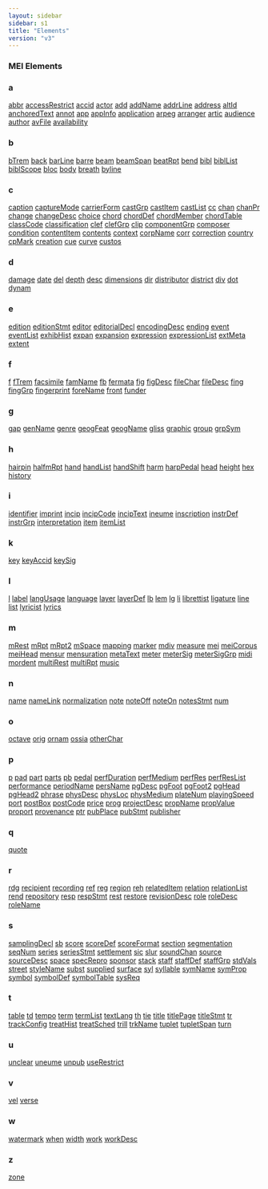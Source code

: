 ```yaml
---
layout: sidebar
sidebar: s1
title: "Elements"
version: "v3"
---
```

<div>
   <h3 class="widget-title">MEI Elements</h3>
   <div class="textwidget">
      <div class="sortedInitials well a">
         <h3>a</h3>
         <a class="link_odd_elementSpec chip a" href="/{{ site.baseurl }}/{{ page.version }}/elements/abbr.html">abbr</a>
         <a class="link_odd_elementSpec chip a" href="/{{ site.baseurl }}/{{ page.version }}/elements/accessRestrict.html">accessRestrict</a>
         <a class="link_odd_elementSpec chip a" href="/{{ site.baseurl }}/{{ page.version }}/elements/accid.html">accid</a>
         <a class="link_odd_elementSpec chip a" href="/{{ site.baseurl }}/{{ page.version }}/elements/actor.html">actor</a>
         <a class="link_odd_elementSpec chip a" href="/{{ site.baseurl }}/{{ page.version }}/elements/add.html">add</a>
         <a class="link_odd_elementSpec chip a" href="/{{ site.baseurl }}/{{ page.version }}/elements/addName.html">addName</a>
         <a class="link_odd_elementSpec chip a" href="/{{ site.baseurl }}/{{ page.version }}/elements/addrLine.html">addrLine</a>
         <a class="link_odd_elementSpec chip a" href="/{{ site.baseurl }}/{{ page.version }}/elements/address.html">address</a>
         <a class="link_odd_elementSpec chip a" href="/{{ site.baseurl }}/{{ page.version }}/elements/altId.html">altId</a>
         <a class="link_odd_elementSpec chip a" href="/{{ site.baseurl }}/{{ page.version }}/elements/anchoredText.html">anchoredText</a>
         <a class="link_odd_elementSpec chip a" href="/{{ site.baseurl }}/{{ page.version }}/elements/annot.html">annot</a>
         <a class="link_odd_elementSpec chip a" href="/{{ site.baseurl }}/{{ page.version }}/elements/app.html">app</a>
         <a class="link_odd_elementSpec chip a" href="/{{ site.baseurl }}/{{ page.version }}/elements/appInfo.html">appInfo</a>
         <a class="link_odd_elementSpec chip a" href="/{{ site.baseurl }}/{{ page.version }}/elements/application.html">application</a>
         <a class="link_odd_elementSpec chip a" href="/{{ site.baseurl }}/{{ page.version }}/elements/arpeg.html">arpeg</a>
         <a class="link_odd_elementSpec chip a" href="/{{ site.baseurl }}/{{ page.version }}/elements/arranger.html">arranger</a>
         <a class="link_odd_elementSpec chip a" href="/{{ site.baseurl }}/{{ page.version }}/elements/artic.html">artic</a>
         <a class="link_odd_elementSpec chip a" href="/{{ site.baseurl }}/{{ page.version }}/elements/audience.html">audience</a>
         <a class="link_odd_elementSpec chip a" href="/{{ site.baseurl }}/{{ page.version }}/elements/author.html">author</a>
         <a class="link_odd_elementSpec chip a" href="/{{ site.baseurl }}/{{ page.version }}/elements/avFile.html">avFile</a>
         <a class="link_odd_elementSpec chip a" href="/{{ site.baseurl }}/{{ page.version }}/elements/availability.html">availability</a>
      </div>
      <div class="sortedInitials well b">
         <h3>b</h3>
         <a class="link_odd_elementSpec chip b" href="/{{ site.baseurl }}/{{ page.version }}/elements/bTrem.html">bTrem</a>
         <a class="link_odd_elementSpec chip b" href="/{{ site.baseurl }}/{{ page.version }}/elements/back.html">back</a>
         <a class="link_odd_elementSpec chip b" href="/{{ site.baseurl }}/{{ page.version }}/elements/barLine.html">barLine</a>
         <a class="link_odd_elementSpec chip b" href="/{{ site.baseurl }}/{{ page.version }}/elements/barre.html">barre</a>
         <a class="link_odd_elementSpec chip b" href="/{{ site.baseurl }}/{{ page.version }}/elements/beam.html">beam</a>
         <a class="link_odd_elementSpec chip b" href="/{{ site.baseurl }}/{{ page.version }}/elements/beamSpan.html">beamSpan</a>
         <a class="link_odd_elementSpec chip b" href="/{{ site.baseurl }}/{{ page.version }}/elements/beatRpt.html">beatRpt</a>
         <a class="link_odd_elementSpec chip b" href="/{{ site.baseurl }}/{{ page.version }}/elements/bend.html">bend</a>
         <a class="link_odd_elementSpec chip b" href="/{{ site.baseurl }}/{{ page.version }}/elements/bibl.html">bibl</a>
         <a class="link_odd_elementSpec chip b" href="/{{ site.baseurl }}/{{ page.version }}/elements/biblList.html">biblList</a>
         <a class="link_odd_elementSpec chip b" href="/{{ site.baseurl }}/{{ page.version }}/elements/biblScope.html">biblScope</a>
         <a class="link_odd_elementSpec chip b" href="/{{ site.baseurl }}/{{ page.version }}/elements/bloc.html">bloc</a>
         <a class="link_odd_elementSpec chip b" href="/{{ site.baseurl }}/{{ page.version }}/elements/body.html">body</a>
         <a class="link_odd_elementSpec chip b" href="/{{ site.baseurl }}/{{ page.version }}/elements/breath.html">breath</a>
         <a class="link_odd_elementSpec chip b" href="/{{ site.baseurl }}/{{ page.version }}/elements/byline.html">byline</a>
      </div>
      <div class="sortedInitials well c">
         <h3>c</h3>
         <a class="link_odd_elementSpec chip c" href="/{{ site.baseurl }}/{{ page.version }}/elements/caption.html">caption</a>
         <a class="link_odd_elementSpec chip c" href="/{{ site.baseurl }}/{{ page.version }}/elements/captureMode.html">captureMode</a>
         <a class="link_odd_elementSpec chip c" href="/{{ site.baseurl }}/{{ page.version }}/elements/carrierForm.html">carrierForm</a>
         <a class="link_odd_elementSpec chip c" href="/{{ site.baseurl }}/{{ page.version }}/elements/castGrp.html">castGrp</a>
         <a class="link_odd_elementSpec chip c" href="/{{ site.baseurl }}/{{ page.version }}/elements/castItem.html">castItem</a>
         <a class="link_odd_elementSpec chip c" href="/{{ site.baseurl }}/{{ page.version }}/elements/castList.html">castList</a>
         <a class="link_odd_elementSpec chip c" href="/{{ site.baseurl }}/{{ page.version }}/elements/cc.html">cc</a>
         <a class="link_odd_elementSpec chip c" href="/{{ site.baseurl }}/{{ page.version }}/elements/chan.html">chan</a>
         <a class="link_odd_elementSpec chip c" href="/{{ site.baseurl }}/{{ page.version }}/elements/chanPr.html">chanPr</a>
         <a class="link_odd_elementSpec chip c" href="/{{ site.baseurl }}/{{ page.version }}/elements/change.html">change</a>
         <a class="link_odd_elementSpec chip c" href="/{{ site.baseurl }}/{{ page.version }}/elements/changeDesc.html">changeDesc</a>
         <a class="link_odd_elementSpec chip c" href="/{{ site.baseurl }}/{{ page.version }}/elements/choice.html">choice</a>
         <a class="link_odd_elementSpec chip c" href="/{{ site.baseurl }}/{{ page.version }}/elements/chord.html">chord</a>
         <a class="link_odd_elementSpec chip c" href="/{{ site.baseurl }}/{{ page.version }}/elements/chordDef.html">chordDef</a>
         <a class="link_odd_elementSpec chip c" href="/{{ site.baseurl }}/{{ page.version }}/elements/chordMember.html">chordMember</a>
         <a class="link_odd_elementSpec chip c" href="/{{ site.baseurl }}/{{ page.version }}/elements/chordTable.html">chordTable</a>
         <a class="link_odd_elementSpec chip c" href="/{{ site.baseurl }}/{{ page.version }}/elements/classCode.html">classCode</a>
         <a class="link_odd_elementSpec chip c" href="/{{ site.baseurl }}/{{ page.version }}/elements/classification.html">classification</a>
         <a class="link_odd_elementSpec chip c" href="/{{ site.baseurl }}/{{ page.version }}/elements/clef.html">clef</a>
         <a class="link_odd_elementSpec chip c" href="/{{ site.baseurl }}/{{ page.version }}/elements/clefGrp.html">clefGrp</a>
         <a class="link_odd_elementSpec chip c" href="/{{ site.baseurl }}/{{ page.version }}/elements/clip.html">clip</a>
         <a class="link_odd_elementSpec chip c" href="/{{ site.baseurl }}/{{ page.version }}/elements/componentGrp.html">componentGrp</a>
         <a class="link_odd_elementSpec chip c" href="/{{ site.baseurl }}/{{ page.version }}/elements/composer.html">composer</a>
         <a class="link_odd_elementSpec chip c" href="/{{ site.baseurl }}/{{ page.version }}/elements/condition.html">condition</a>
         <a class="link_odd_elementSpec chip c" href="/{{ site.baseurl }}/{{ page.version }}/elements/contentItem.html">contentItem</a>
         <a class="link_odd_elementSpec chip c" href="/{{ site.baseurl }}/{{ page.version }}/elements/contents.html">contents</a>
         <a class="link_odd_elementSpec chip c" href="/{{ site.baseurl }}/{{ page.version }}/elements/context.html">context</a>
         <a class="link_odd_elementSpec chip c" href="/{{ site.baseurl }}/{{ page.version }}/elements/corpName.html">corpName</a>
         <a class="link_odd_elementSpec chip c" href="/{{ site.baseurl }}/{{ page.version }}/elements/corr.html">corr</a>
         <a class="link_odd_elementSpec chip c" href="/{{ site.baseurl }}/{{ page.version }}/elements/correction.html">correction</a>
         <a class="link_odd_elementSpec chip c" href="/{{ site.baseurl }}/{{ page.version }}/elements/country.html">country</a>
         <a class="link_odd_elementSpec chip c" href="/{{ site.baseurl }}/{{ page.version }}/elements/cpMark.html">cpMark</a>
         <a class="link_odd_elementSpec chip c" href="/{{ site.baseurl }}/{{ page.version }}/elements/creation.html">creation</a>
         <a class="link_odd_elementSpec chip c" href="/{{ site.baseurl }}/{{ page.version }}/elements/cue.html">cue</a>
         <a class="link_odd_elementSpec chip c" href="/{{ site.baseurl }}/{{ page.version }}/elements/curve.html">curve</a>
         <a class="link_odd_elementSpec chip c" href="/{{ site.baseurl }}/{{ page.version }}/elements/custos.html">custos</a>
      </div>
      <div class="sortedInitials well d">
         <h3>d</h3>
         <a class="link_odd_elementSpec chip d" href="/{{ site.baseurl }}/{{ page.version }}/elements/damage.html">damage</a>
         <a class="link_odd_elementSpec chip d" href="/{{ site.baseurl }}/{{ page.version }}/elements/date.html">date</a>
         <a class="link_odd_elementSpec chip d" href="/{{ site.baseurl }}/{{ page.version }}/elements/del.html">del</a>
         <a class="link_odd_elementSpec chip d" href="/{{ site.baseurl }}/{{ page.version }}/elements/depth.html">depth</a>
         <a class="link_odd_elementSpec chip d" href="/{{ site.baseurl }}/{{ page.version }}/elements/desc.html">desc</a>
         <a class="link_odd_elementSpec chip d" href="/{{ site.baseurl }}/{{ page.version }}/elements/dimensions.html">dimensions</a>
         <a class="link_odd_elementSpec chip d" href="/{{ site.baseurl }}/{{ page.version }}/elements/dir.html">dir</a>
         <a class="link_odd_elementSpec chip d" href="/{{ site.baseurl }}/{{ page.version }}/elements/distributor.html">distributor</a>
         <a class="link_odd_elementSpec chip d" href="/{{ site.baseurl }}/{{ page.version }}/elements/district.html">district</a>
         <a class="link_odd_elementSpec chip d" href="/{{ site.baseurl }}/{{ page.version }}/elements/div.html">div</a>
         <a class="link_odd_elementSpec chip d" href="/{{ site.baseurl }}/{{ page.version }}/elements/dot.html">dot</a>
         <a class="link_odd_elementSpec chip d" href="/{{ site.baseurl }}/{{ page.version }}/elements/dynam.html">dynam</a>
      </div>
      <div class="sortedInitials well e">
         <h3>e</h3>
         <a class="link_odd_elementSpec chip e" href="/{{ site.baseurl }}/{{ page.version }}/elements/edition.html">edition</a>
         <a class="link_odd_elementSpec chip e" href="/{{ site.baseurl }}/{{ page.version }}/elements/editionStmt.html">editionStmt</a>
         <a class="link_odd_elementSpec chip e" href="/{{ site.baseurl }}/{{ page.version }}/elements/editor.html">editor</a>
         <a class="link_odd_elementSpec chip e" href="/{{ site.baseurl }}/{{ page.version }}/elements/editorialDecl.html">editorialDecl</a>
         <a class="link_odd_elementSpec chip e" href="/{{ site.baseurl }}/{{ page.version }}/elements/encodingDesc.html">encodingDesc</a>
         <a class="link_odd_elementSpec chip e" href="/{{ site.baseurl }}/{{ page.version }}/elements/ending.html">ending</a>
         <a class="link_odd_elementSpec chip e" href="/{{ site.baseurl }}/{{ page.version }}/elements/event.html">event</a>
         <a class="link_odd_elementSpec chip e" href="/{{ site.baseurl }}/{{ page.version }}/elements/eventList.html">eventList</a>
         <a class="link_odd_elementSpec chip e" href="/{{ site.baseurl }}/{{ page.version }}/elements/exhibHist.html">exhibHist</a>
         <a class="link_odd_elementSpec chip e" href="/{{ site.baseurl }}/{{ page.version }}/elements/expan.html">expan</a>
         <a class="link_odd_elementSpec chip e" href="/{{ site.baseurl }}/{{ page.version }}/elements/expansion.html">expansion</a>
         <a class="link_odd_elementSpec chip e" href="/{{ site.baseurl }}/{{ page.version }}/elements/expression.html">expression</a>
         <a class="link_odd_elementSpec chip e" href="/{{ site.baseurl }}/{{ page.version }}/elements/expressionList.html">expressionList</a>
         <a class="link_odd_elementSpec chip e" href="/{{ site.baseurl }}/{{ page.version }}/elements/extMeta.html">extMeta</a>
         <a class="link_odd_elementSpec chip e" href="/{{ site.baseurl }}/{{ page.version }}/elements/extent.html">extent</a>
      </div>
      <div class="sortedInitials well f">
         <h3>f</h3>
         <a class="link_odd_elementSpec chip f" href="/{{ site.baseurl }}/{{ page.version }}/elements/f.html">f</a>
         <a class="link_odd_elementSpec chip f" href="/{{ site.baseurl }}/{{ page.version }}/elements/fTrem.html">fTrem</a>
         <a class="link_odd_elementSpec chip f" href="/{{ site.baseurl }}/{{ page.version }}/elements/facsimile.html">facsimile</a>
         <a class="link_odd_elementSpec chip f" href="/{{ site.baseurl }}/{{ page.version }}/elements/famName.html">famName</a>
         <a class="link_odd_elementSpec chip f" href="/{{ site.baseurl }}/{{ page.version }}/elements/fb.html">fb</a>
         <a class="link_odd_elementSpec chip f" href="/{{ site.baseurl }}/{{ page.version }}/elements/fermata.html">fermata</a>
         <a class="link_odd_elementSpec chip f" href="/{{ site.baseurl }}/{{ page.version }}/elements/fig.html">fig</a>
         <a class="link_odd_elementSpec chip f" href="/{{ site.baseurl }}/{{ page.version }}/elements/figDesc.html">figDesc</a>
         <a class="link_odd_elementSpec chip f" href="/{{ site.baseurl }}/{{ page.version }}/elements/fileChar.html">fileChar</a>
         <a class="link_odd_elementSpec chip f" href="/{{ site.baseurl }}/{{ page.version }}/elements/fileDesc.html">fileDesc</a>
         <a class="link_odd_elementSpec chip f" href="/{{ site.baseurl }}/{{ page.version }}/elements/fing.html">fing</a>
         <a class="link_odd_elementSpec chip f" href="/{{ site.baseurl }}/{{ page.version }}/elements/fingGrp.html">fingGrp</a>
         <a class="link_odd_elementSpec chip f" href="/{{ site.baseurl }}/{{ page.version }}/elements/fingerprint.html">fingerprint</a>
         <a class="link_odd_elementSpec chip f" href="/{{ site.baseurl }}/{{ page.version }}/elements/foreName.html">foreName</a>
         <a class="link_odd_elementSpec chip f" href="/{{ site.baseurl }}/{{ page.version }}/elements/front.html">front</a>
         <a class="link_odd_elementSpec chip f" href="/{{ site.baseurl }}/{{ page.version }}/elements/funder.html">funder</a>
      </div>
      <div class="sortedInitials well g">
         <h3>g</h3>
         <a class="link_odd_elementSpec chip g" href="/{{ site.baseurl }}/{{ page.version }}/elements/gap.html">gap</a>
         <a class="link_odd_elementSpec chip g" href="/{{ site.baseurl }}/{{ page.version }}/elements/genName.html">genName</a>
         <a class="link_odd_elementSpec chip g" href="/{{ site.baseurl }}/{{ page.version }}/elements/genre.html">genre</a>
         <a class="link_odd_elementSpec chip g" href="/{{ site.baseurl }}/{{ page.version }}/elements/geogFeat.html">geogFeat</a>
         <a class="link_odd_elementSpec chip g" href="/{{ site.baseurl }}/{{ page.version }}/elements/geogName.html">geogName</a>
         <a class="link_odd_elementSpec chip g" href="/{{ site.baseurl }}/{{ page.version }}/elements/gliss.html">gliss</a>
         <a class="link_odd_elementSpec chip g" href="/{{ site.baseurl }}/{{ page.version }}/elements/graphic.html">graphic</a>
         <a class="link_odd_elementSpec chip g" href="/{{ site.baseurl }}/{{ page.version }}/elements/group.html">group</a>
         <a class="link_odd_elementSpec chip g" href="/{{ site.baseurl }}/{{ page.version }}/elements/grpSym.html">grpSym</a>
      </div>
      <div class="sortedInitials well h">
         <h3>h</h3>
         <a class="link_odd_elementSpec chip h" href="/{{ site.baseurl }}/{{ page.version }}/elements/hairpin.html">hairpin</a>
         <a class="link_odd_elementSpec chip h" href="/{{ site.baseurl }}/{{ page.version }}/elements/halfmRpt.html">halfmRpt</a>
         <a class="link_odd_elementSpec chip h" href="/{{ site.baseurl }}/{{ page.version }}/elements/hand.html">hand</a>
         <a class="link_odd_elementSpec chip h" href="/{{ site.baseurl }}/{{ page.version }}/elements/handList.html">handList</a>
         <a class="link_odd_elementSpec chip h" href="/{{ site.baseurl }}/{{ page.version }}/elements/handShift.html">handShift</a>
         <a class="link_odd_elementSpec chip h" href="/{{ site.baseurl }}/{{ page.version }}/elements/harm.html">harm</a>
         <a class="link_odd_elementSpec chip h" href="/{{ site.baseurl }}/{{ page.version }}/elements/harpPedal.html">harpPedal</a>
         <a class="link_odd_elementSpec chip h" href="/{{ site.baseurl }}/{{ page.version }}/elements/head.html">head</a>
         <a class="link_odd_elementSpec chip h" href="/{{ site.baseurl }}/{{ page.version }}/elements/height.html">height</a>
         <a class="link_odd_elementSpec chip h" href="/{{ site.baseurl }}/{{ page.version }}/elements/hex.html">hex</a>
         <a class="link_odd_elementSpec chip h" href="/{{ site.baseurl }}/{{ page.version }}/elements/history.html">history</a>
      </div>
      <div class="sortedInitials well i">
         <h3>i</h3>
         <a class="link_odd_elementSpec chip i" href="/{{ site.baseurl }}/{{ page.version }}/elements/identifier.html">identifier</a>
         <a class="link_odd_elementSpec chip i" href="/{{ site.baseurl }}/{{ page.version }}/elements/imprint.html">imprint</a>
         <a class="link_odd_elementSpec chip i" href="/{{ site.baseurl }}/{{ page.version }}/elements/incip.html">incip</a>
         <a class="link_odd_elementSpec chip i" href="/{{ site.baseurl }}/{{ page.version }}/elements/incipCode.html">incipCode</a>
         <a class="link_odd_elementSpec chip i" href="/{{ site.baseurl }}/{{ page.version }}/elements/incipText.html">incipText</a>
         <a class="link_odd_elementSpec chip i" href="/{{ site.baseurl }}/{{ page.version }}/elements/ineume.html">ineume</a>
         <a class="link_odd_elementSpec chip i" href="/{{ site.baseurl }}/{{ page.version }}/elements/inscription.html">inscription</a>
         <a class="link_odd_elementSpec chip i" href="/{{ site.baseurl }}/{{ page.version }}/elements/instrDef.html">instrDef</a>
         <a class="link_odd_elementSpec chip i" href="/{{ site.baseurl }}/{{ page.version }}/elements/instrGrp.html">instrGrp</a>
         <a class="link_odd_elementSpec chip i" href="/{{ site.baseurl }}/{{ page.version }}/elements/interpretation.html">interpretation</a>
         <a class="link_odd_elementSpec chip i" href="/{{ site.baseurl }}/{{ page.version }}/elements/item.html">item</a>
         <a class="link_odd_elementSpec chip i" href="/{{ site.baseurl }}/{{ page.version }}/elements/itemList.html">itemList</a>
      </div>
      <div class="sortedInitials well k">
         <h3>k</h3>
         <a class="link_odd_elementSpec chip k" href="/{{ site.baseurl }}/{{ page.version }}/elements/key.html">key</a>
         <a class="link_odd_elementSpec chip k" href="/{{ site.baseurl }}/{{ page.version }}/elements/keyAccid.html">keyAccid</a>
         <a class="link_odd_elementSpec chip k" href="/{{ site.baseurl }}/{{ page.version }}/elements/keySig.html">keySig</a>
      </div>
      <div class="sortedInitials well l">
         <h3>l</h3>
         <a class="link_odd_elementSpec chip l" href="/{{ site.baseurl }}/{{ page.version }}/elements/l.html">l</a>
         <a class="link_odd_elementSpec chip l" href="/{{ site.baseurl }}/{{ page.version }}/elements/label.html">label</a>
         <a class="link_odd_elementSpec chip l" href="/{{ site.baseurl }}/{{ page.version }}/elements/langUsage.html">langUsage</a>
         <a class="link_odd_elementSpec chip l" href="/{{ site.baseurl }}/{{ page.version }}/elements/language.html">language</a>
         <a class="link_odd_elementSpec chip l" href="/{{ site.baseurl }}/{{ page.version }}/elements/layer.html">layer</a>
         <a class="link_odd_elementSpec chip l" href="/{{ site.baseurl }}/{{ page.version }}/elements/layerDef.html">layerDef</a>
         <a class="link_odd_elementSpec chip l" href="/{{ site.baseurl }}/{{ page.version }}/elements/lb.html">lb</a>
         <a class="link_odd_elementSpec chip l" href="/{{ site.baseurl }}/{{ page.version }}/elements/lem.html">lem</a>
         <a class="link_odd_elementSpec chip l" href="/{{ site.baseurl }}/{{ page.version }}/elements/lg.html">lg</a>
         <a class="link_odd_elementSpec chip l" href="/{{ site.baseurl }}/{{ page.version }}/elements/li.html">li</a>
         <a class="link_odd_elementSpec chip l" href="/{{ site.baseurl }}/{{ page.version }}/elements/librettist.html">librettist</a>
         <a class="link_odd_elementSpec chip l" href="/{{ site.baseurl }}/{{ page.version }}/elements/ligature.html">ligature</a>
         <a class="link_odd_elementSpec chip l" href="/{{ site.baseurl }}/{{ page.version }}/elements/line.html">line</a>
         <a class="link_odd_elementSpec chip l" href="/{{ site.baseurl }}/{{ page.version }}/elements/list.html">list</a>
         <a class="link_odd_elementSpec chip l" href="/{{ site.baseurl }}/{{ page.version }}/elements/lyricist.html">lyricist</a>
         <a class="link_odd_elementSpec chip l" href="/{{ site.baseurl }}/{{ page.version }}/elements/lyrics.html">lyrics</a>
      </div>
      <div class="sortedInitials well m">
         <h3>m</h3>
         <a class="link_odd_elementSpec chip m" href="/{{ site.baseurl }}/{{ page.version }}/elements/mRest.html">mRest</a>
         <a class="link_odd_elementSpec chip m" href="/{{ site.baseurl }}/{{ page.version }}/elements/mRpt.html">mRpt</a>
         <a class="link_odd_elementSpec chip m" href="/{{ site.baseurl }}/{{ page.version }}/elements/mRpt2.html">mRpt2</a>
         <a class="link_odd_elementSpec chip m" href="/{{ site.baseurl }}/{{ page.version }}/elements/mSpace.html">mSpace</a>
         <a class="link_odd_elementSpec chip m" href="/{{ site.baseurl }}/{{ page.version }}/elements/mapping.html">mapping</a>
         <a class="link_odd_elementSpec chip m" href="/{{ site.baseurl }}/{{ page.version }}/elements/marker.html">marker</a>
         <a class="link_odd_elementSpec chip m" href="/{{ site.baseurl }}/{{ page.version }}/elements/mdiv.html">mdiv</a>
         <a class="link_odd_elementSpec chip m" href="/{{ site.baseurl }}/{{ page.version }}/elements/measure.html">measure</a>
         <a class="link_odd_elementSpec chip m" href="/{{ site.baseurl }}/{{ page.version }}/elements/mei.html">mei</a>
         <a class="link_odd_elementSpec chip m" href="/{{ site.baseurl }}/{{ page.version }}/elements/meiCorpus.html">meiCorpus</a>
         <a class="link_odd_elementSpec chip m" href="/{{ site.baseurl }}/{{ page.version }}/elements/meiHead.html">meiHead</a>
         <a class="link_odd_elementSpec chip m" href="/{{ site.baseurl }}/{{ page.version }}/elements/mensur.html">mensur</a>
         <a class="link_odd_elementSpec chip m" href="/{{ site.baseurl }}/{{ page.version }}/elements/mensuration.html">mensuration</a>
         <a class="link_odd_elementSpec chip m" href="/{{ site.baseurl }}/{{ page.version }}/elements/metaText.html">metaText</a>
         <a class="link_odd_elementSpec chip m" href="/{{ site.baseurl }}/{{ page.version }}/elements/meter.html">meter</a>
         <a class="link_odd_elementSpec chip m" href="/{{ site.baseurl }}/{{ page.version }}/elements/meterSig.html">meterSig</a>
         <a class="link_odd_elementSpec chip m" href="/{{ site.baseurl }}/{{ page.version }}/elements/meterSigGrp.html">meterSigGrp</a>
         <a class="link_odd_elementSpec chip m" href="/{{ site.baseurl }}/{{ page.version }}/elements/midi.html">midi</a>
         <a class="link_odd_elementSpec chip m" href="/{{ site.baseurl }}/{{ page.version }}/elements/mordent.html">mordent</a>
         <a class="link_odd_elementSpec chip m" href="/{{ site.baseurl }}/{{ page.version }}/elements/multiRest.html">multiRest</a>
         <a class="link_odd_elementSpec chip m" href="/{{ site.baseurl }}/{{ page.version }}/elements/multiRpt.html">multiRpt</a>
         <a class="link_odd_elementSpec chip m" href="/{{ site.baseurl }}/{{ page.version }}/elements/music.html">music</a>
      </div>
      <div class="sortedInitials well n">
         <h3>n</h3>
         <a class="link_odd_elementSpec chip n" href="/{{ site.baseurl }}/{{ page.version }}/elements/name.html">name</a>
         <a class="link_odd_elementSpec chip n" href="/{{ site.baseurl }}/{{ page.version }}/elements/nameLink.html">nameLink</a>
         <a class="link_odd_elementSpec chip n" href="/{{ site.baseurl }}/{{ page.version }}/elements/normalization.html">normalization</a>
         <a class="link_odd_elementSpec chip n" href="/{{ site.baseurl }}/{{ page.version }}/elements/note.html">note</a>
         <a class="link_odd_elementSpec chip n" href="/{{ site.baseurl }}/{{ page.version }}/elements/noteOff.html">noteOff</a>
         <a class="link_odd_elementSpec chip n" href="/{{ site.baseurl }}/{{ page.version }}/elements/noteOn.html">noteOn</a>
         <a class="link_odd_elementSpec chip n" href="/{{ site.baseurl }}/{{ page.version }}/elements/notesStmt.html">notesStmt</a>
         <a class="link_odd_elementSpec chip n" href="/{{ site.baseurl }}/{{ page.version }}/elements/num.html">num</a>
      </div>
      <div class="sortedInitials well o">
         <h3>o</h3>
         <a class="link_odd_elementSpec chip o" href="/{{ site.baseurl }}/{{ page.version }}/elements/octave.html">octave</a>
         <a class="link_odd_elementSpec chip o" href="/{{ site.baseurl }}/{{ page.version }}/elements/orig.html">orig</a>
         <a class="link_odd_elementSpec chip o" href="/{{ site.baseurl }}/{{ page.version }}/elements/ornam.html">ornam</a>
         <a class="link_odd_elementSpec chip o" href="/{{ site.baseurl }}/{{ page.version }}/elements/ossia.html">ossia</a>
         <a class="link_odd_elementSpec chip o" href="/{{ site.baseurl }}/{{ page.version }}/elements/otherChar.html">otherChar</a>
      </div>
      <div class="sortedInitials well p">
         <h3>p</h3>
         <a class="link_odd_elementSpec chip p" href="/{{ site.baseurl }}/{{ page.version }}/elements/p.html">p</a>
         <a class="link_odd_elementSpec chip p" href="/{{ site.baseurl }}/{{ page.version }}/elements/pad.html">pad</a>
         <a class="link_odd_elementSpec chip p" href="/{{ site.baseurl }}/{{ page.version }}/elements/part.html">part</a>
         <a class="link_odd_elementSpec chip p" href="/{{ site.baseurl }}/{{ page.version }}/elements/parts.html">parts</a>
         <a class="link_odd_elementSpec chip p" href="/{{ site.baseurl }}/{{ page.version }}/elements/pb.html">pb</a>
         <a class="link_odd_elementSpec chip p" href="/{{ site.baseurl }}/{{ page.version }}/elements/pedal.html">pedal</a>
         <a class="link_odd_elementSpec chip p" href="/{{ site.baseurl }}/{{ page.version }}/elements/perfDuration.html">perfDuration</a>
         <a class="link_odd_elementSpec chip p" href="/{{ site.baseurl }}/{{ page.version }}/elements/perfMedium.html">perfMedium</a>
         <a class="link_odd_elementSpec chip p" href="/{{ site.baseurl }}/{{ page.version }}/elements/perfRes.html">perfRes</a>
         <a class="link_odd_elementSpec chip p" href="/{{ site.baseurl }}/{{ page.version }}/elements/perfResList.html">perfResList</a>
         <a class="link_odd_elementSpec chip p" href="/{{ site.baseurl }}/{{ page.version }}/elements/performance.html">performance</a>
         <a class="link_odd_elementSpec chip p" href="/{{ site.baseurl }}/{{ page.version }}/elements/periodName.html">periodName</a>
         <a class="link_odd_elementSpec chip p" href="/{{ site.baseurl }}/{{ page.version }}/elements/persName.html">persName</a>
         <a class="link_odd_elementSpec chip p" href="/{{ site.baseurl }}/{{ page.version }}/elements/pgDesc.html">pgDesc</a>
         <a class="link_odd_elementSpec chip p" href="/{{ site.baseurl }}/{{ page.version }}/elements/pgFoot.html">pgFoot</a>
         <a class="link_odd_elementSpec chip p" href="/{{ site.baseurl }}/{{ page.version }}/elements/pgFoot2.html">pgFoot2</a>
         <a class="link_odd_elementSpec chip p" href="/{{ site.baseurl }}/{{ page.version }}/elements/pgHead.html">pgHead</a>
         <a class="link_odd_elementSpec chip p" href="/{{ site.baseurl }}/{{ page.version }}/elements/pgHead2.html">pgHead2</a>
         <a class="link_odd_elementSpec chip p" href="/{{ site.baseurl }}/{{ page.version }}/elements/phrase.html">phrase</a>
         <a class="link_odd_elementSpec chip p" href="/{{ site.baseurl }}/{{ page.version }}/elements/physDesc.html">physDesc</a>
         <a class="link_odd_elementSpec chip p" href="/{{ site.baseurl }}/{{ page.version }}/elements/physLoc.html">physLoc</a>
         <a class="link_odd_elementSpec chip p" href="/{{ site.baseurl }}/{{ page.version }}/elements/physMedium.html">physMedium</a>
         <a class="link_odd_elementSpec chip p" href="/{{ site.baseurl }}/{{ page.version }}/elements/plateNum.html">plateNum</a>
         <a class="link_odd_elementSpec chip p" href="/{{ site.baseurl }}/{{ page.version }}/elements/playingSpeed.html">playingSpeed</a>
         <a class="link_odd_elementSpec chip p" href="/{{ site.baseurl }}/{{ page.version }}/elements/port.html">port</a>
         <a class="link_odd_elementSpec chip p" href="/{{ site.baseurl }}/{{ page.version }}/elements/postBox.html">postBox</a>
         <a class="link_odd_elementSpec chip p" href="/{{ site.baseurl }}/{{ page.version }}/elements/postCode.html">postCode</a>
         <a class="link_odd_elementSpec chip p" href="/{{ site.baseurl }}/{{ page.version }}/elements/price.html">price</a>
         <a class="link_odd_elementSpec chip p" href="/{{ site.baseurl }}/{{ page.version }}/elements/prog.html">prog</a>
         <a class="link_odd_elementSpec chip p" href="/{{ site.baseurl }}/{{ page.version }}/elements/projectDesc.html">projectDesc</a>
         <a class="link_odd_elementSpec chip p" href="/{{ site.baseurl }}/{{ page.version }}/elements/propName.html">propName</a>
         <a class="link_odd_elementSpec chip p" href="/{{ site.baseurl }}/{{ page.version }}/elements/propValue.html">propValue</a>
         <a class="link_odd_elementSpec chip p" href="/{{ site.baseurl }}/{{ page.version }}/elements/proport.html">proport</a>
         <a class="link_odd_elementSpec chip p" href="/{{ site.baseurl }}/{{ page.version }}/elements/provenance.html">provenance</a>
         <a class="link_odd_elementSpec chip p" href="/{{ site.baseurl }}/{{ page.version }}/elements/ptr.html">ptr</a>
         <a class="link_odd_elementSpec chip p" href="/{{ site.baseurl }}/{{ page.version }}/elements/pubPlace.html">pubPlace</a>
         <a class="link_odd_elementSpec chip p" href="/{{ site.baseurl }}/{{ page.version }}/elements/pubStmt.html">pubStmt</a>
         <a class="link_odd_elementSpec chip p" href="/{{ site.baseurl }}/{{ page.version }}/elements/publisher.html">publisher</a>
      </div>
      <div class="sortedInitials well q">
         <h3>q</h3>
         <a class="link_odd_elementSpec chip q" href="/{{ site.baseurl }}/{{ page.version }}/elements/quote.html">quote</a>
      </div>
      <div class="sortedInitials well r">
         <h3>r</h3>
         <a class="link_odd_elementSpec chip r" href="/{{ site.baseurl }}/{{ page.version }}/elements/rdg.html">rdg</a>
         <a class="link_odd_elementSpec chip r" href="/{{ site.baseurl }}/{{ page.version }}/elements/recipient.html">recipient</a>
         <a class="link_odd_elementSpec chip r" href="/{{ site.baseurl }}/{{ page.version }}/elements/recording.html">recording</a>
         <a class="link_odd_elementSpec chip r" href="/{{ site.baseurl }}/{{ page.version }}/elements/ref.html">ref</a>
         <a class="link_odd_elementSpec chip r" href="/{{ site.baseurl }}/{{ page.version }}/elements/reg.html">reg</a>
         <a class="link_odd_elementSpec chip r" href="/{{ site.baseurl }}/{{ page.version }}/elements/region.html">region</a>
         <a class="link_odd_elementSpec chip r" href="/{{ site.baseurl }}/{{ page.version }}/elements/reh.html">reh</a>
         <a class="link_odd_elementSpec chip r" href="/{{ site.baseurl }}/{{ page.version }}/elements/relatedItem.html">relatedItem</a>
         <a class="link_odd_elementSpec chip r" href="/{{ site.baseurl }}/{{ page.version }}/elements/relation.html">relation</a>
         <a class="link_odd_elementSpec chip r" href="/{{ site.baseurl }}/{{ page.version }}/elements/relationList.html">relationList</a>
         <a class="link_odd_elementSpec chip r" href="/{{ site.baseurl }}/{{ page.version }}/elements/rend.html">rend</a>
         <a class="link_odd_elementSpec chip r" href="/{{ site.baseurl }}/{{ page.version }}/elements/repository.html">repository</a>
         <a class="link_odd_elementSpec chip r" href="/{{ site.baseurl }}/{{ page.version }}/elements/resp.html">resp</a>
         <a class="link_odd_elementSpec chip r" href="/{{ site.baseurl }}/{{ page.version }}/elements/respStmt.html">respStmt</a>
         <a class="link_odd_elementSpec chip r" href="/{{ site.baseurl }}/{{ page.version }}/elements/rest.html">rest</a>
         <a class="link_odd_elementSpec chip r" href="/{{ site.baseurl }}/{{ page.version }}/elements/restore.html">restore</a>
         <a class="link_odd_elementSpec chip r" href="/{{ site.baseurl }}/{{ page.version }}/elements/revisionDesc.html">revisionDesc</a>
         <a class="link_odd_elementSpec chip r" href="/{{ site.baseurl }}/{{ page.version }}/elements/role.html">role</a>
         <a class="link_odd_elementSpec chip r" href="/{{ site.baseurl }}/{{ page.version }}/elements/roleDesc.html">roleDesc</a>
         <a class="link_odd_elementSpec chip r" href="/{{ site.baseurl }}/{{ page.version }}/elements/roleName.html">roleName</a>
      </div>
      <div class="sortedInitials well s">
         <h3>s</h3>
         <a class="link_odd_elementSpec chip s" href="/{{ site.baseurl }}/{{ page.version }}/elements/samplingDecl.html">samplingDecl</a>
         <a class="link_odd_elementSpec chip s" href="/{{ site.baseurl }}/{{ page.version }}/elements/sb.html">sb</a>
         <a class="link_odd_elementSpec chip s" href="/{{ site.baseurl }}/{{ page.version }}/elements/score.html">score</a>
         <a class="link_odd_elementSpec chip s" href="/{{ site.baseurl }}/{{ page.version }}/elements/scoreDef.html">scoreDef</a>
         <a class="link_odd_elementSpec chip s" href="/{{ site.baseurl }}/{{ page.version }}/elements/scoreFormat.html">scoreFormat</a>
         <a class="link_odd_elementSpec chip s" href="/{{ site.baseurl }}/{{ page.version }}/elements/section.html">section</a>
         <a class="link_odd_elementSpec chip s" href="/{{ site.baseurl }}/{{ page.version }}/elements/segmentation.html">segmentation</a>
         <a class="link_odd_elementSpec chip s" href="/{{ site.baseurl }}/{{ page.version }}/elements/seqNum.html">seqNum</a>
         <a class="link_odd_elementSpec chip s" href="/{{ site.baseurl }}/{{ page.version }}/elements/series.html">series</a>
         <a class="link_odd_elementSpec chip s" href="/{{ site.baseurl }}/{{ page.version }}/elements/seriesStmt.html">seriesStmt</a>
         <a class="link_odd_elementSpec chip s" href="/{{ site.baseurl }}/{{ page.version }}/elements/settlement.html">settlement</a>
         <a class="link_odd_elementSpec chip s" href="/{{ site.baseurl }}/{{ page.version }}/elements/sic.html">sic</a>
         <a class="link_odd_elementSpec chip s" href="/{{ site.baseurl }}/{{ page.version }}/elements/slur.html">slur</a>
         <a class="link_odd_elementSpec chip s" href="/{{ site.baseurl }}/{{ page.version }}/elements/soundChan.html">soundChan</a>
         <a class="link_odd_elementSpec chip s" href="/{{ site.baseurl }}/{{ page.version }}/elements/source.html">source</a>
         <a class="link_odd_elementSpec chip s" href="/{{ site.baseurl }}/{{ page.version }}/elements/sourceDesc.html">sourceDesc</a>
         <a class="link_odd_elementSpec chip s" href="/{{ site.baseurl }}/{{ page.version }}/elements/space.html">space</a>
         <a class="link_odd_elementSpec chip s" href="/{{ site.baseurl }}/{{ page.version }}/elements/specRepro.html">specRepro</a>
         <a class="link_odd_elementSpec chip s" href="/{{ site.baseurl }}/{{ page.version }}/elements/sponsor.html">sponsor</a>
         <a class="link_odd_elementSpec chip s" href="/{{ site.baseurl }}/{{ page.version }}/elements/stack.html">stack</a>
         <a class="link_odd_elementSpec chip s" href="/{{ site.baseurl }}/{{ page.version }}/elements/staff.html">staff</a>
         <a class="link_odd_elementSpec chip s" href="/{{ site.baseurl }}/{{ page.version }}/elements/staffDef.html">staffDef</a>
         <a class="link_odd_elementSpec chip s" href="/{{ site.baseurl }}/{{ page.version }}/elements/staffGrp.html">staffGrp</a>
         <a class="link_odd_elementSpec chip s" href="/{{ site.baseurl }}/{{ page.version }}/elements/stdVals.html">stdVals</a>
         <a class="link_odd_elementSpec chip s" href="/{{ site.baseurl }}/{{ page.version }}/elements/street.html">street</a>
         <a class="link_odd_elementSpec chip s" href="/{{ site.baseurl }}/{{ page.version }}/elements/styleName.html">styleName</a>
         <a class="link_odd_elementSpec chip s" href="/{{ site.baseurl }}/{{ page.version }}/elements/subst.html">subst</a>
         <a class="link_odd_elementSpec chip s" href="/{{ site.baseurl }}/{{ page.version }}/elements/supplied.html">supplied</a>
         <a class="link_odd_elementSpec chip s" href="/{{ site.baseurl }}/{{ page.version }}/elements/surface.html">surface</a>
         <a class="link_odd_elementSpec chip s" href="/{{ site.baseurl }}/{{ page.version }}/elements/syl.html">syl</a>
         <a class="link_odd_elementSpec chip s" href="/{{ site.baseurl }}/{{ page.version }}/elements/syllable.html">syllable</a>
         <a class="link_odd_elementSpec chip s" href="/{{ site.baseurl }}/{{ page.version }}/elements/symName.html">symName</a>
         <a class="link_odd_elementSpec chip s" href="/{{ site.baseurl }}/{{ page.version }}/elements/symProp.html">symProp</a>
         <a class="link_odd_elementSpec chip s" href="/{{ site.baseurl }}/{{ page.version }}/elements/symbol.html">symbol</a>
         <a class="link_odd_elementSpec chip s" href="/{{ site.baseurl }}/{{ page.version }}/elements/symbolDef.html">symbolDef</a>
         <a class="link_odd_elementSpec chip s" href="/{{ site.baseurl }}/{{ page.version }}/elements/symbolTable.html">symbolTable</a>
         <a class="link_odd_elementSpec chip s" href="/{{ site.baseurl }}/{{ page.version }}/elements/sysReq.html">sysReq</a>
      </div>
      <div class="sortedInitials well t">
         <h3>t</h3>
         <a class="link_odd_elementSpec chip t" href="/{{ site.baseurl }}/{{ page.version }}/elements/table.html">table</a>
         <a class="link_odd_elementSpec chip t" href="/{{ site.baseurl }}/{{ page.version }}/elements/td.html">td</a>
         <a class="link_odd_elementSpec chip t" href="/{{ site.baseurl }}/{{ page.version }}/elements/tempo.html">tempo</a>
         <a class="link_odd_elementSpec chip t" href="/{{ site.baseurl }}/{{ page.version }}/elements/term.html">term</a>
         <a class="link_odd_elementSpec chip t" href="/{{ site.baseurl }}/{{ page.version }}/elements/termList.html">termList</a>
         <a class="link_odd_elementSpec chip t" href="/{{ site.baseurl }}/{{ page.version }}/elements/textLang.html">textLang</a>
         <a class="link_odd_elementSpec chip t" href="/{{ site.baseurl }}/{{ page.version }}/elements/th.html">th</a>
         <a class="link_odd_elementSpec chip t" href="/{{ site.baseurl }}/{{ page.version }}/elements/tie.html">tie</a>
         <a class="link_odd_elementSpec chip t" href="/{{ site.baseurl }}/{{ page.version }}/elements/title.html">title</a>
         <a class="link_odd_elementSpec chip t" href="/{{ site.baseurl }}/{{ page.version }}/elements/titlePage.html">titlePage</a>
         <a class="link_odd_elementSpec chip t" href="/{{ site.baseurl }}/{{ page.version }}/elements/titleStmt.html">titleStmt</a>
         <a class="link_odd_elementSpec chip t" href="/{{ site.baseurl }}/{{ page.version }}/elements/tr.html">tr</a>
         <a class="link_odd_elementSpec chip t" href="/{{ site.baseurl }}/{{ page.version }}/elements/trackConfig.html">trackConfig</a>
         <a class="link_odd_elementSpec chip t" href="/{{ site.baseurl }}/{{ page.version }}/elements/treatHist.html">treatHist</a>
         <a class="link_odd_elementSpec chip t" href="/{{ site.baseurl }}/{{ page.version }}/elements/treatSched.html">treatSched</a>
         <a class="link_odd_elementSpec chip t" href="/{{ site.baseurl }}/{{ page.version }}/elements/trill.html">trill</a>
         <a class="link_odd_elementSpec chip t" href="/{{ site.baseurl }}/{{ page.version }}/elements/trkName.html">trkName</a>
         <a class="link_odd_elementSpec chip t" href="/{{ site.baseurl }}/{{ page.version }}/elements/tuplet.html">tuplet</a>
         <a class="link_odd_elementSpec chip t" href="/{{ site.baseurl }}/{{ page.version }}/elements/tupletSpan.html">tupletSpan</a>
         <a class="link_odd_elementSpec chip t" href="/{{ site.baseurl }}/{{ page.version }}/elements/turn.html">turn</a>
      </div>
      <div class="sortedInitials well u">
         <h3>u</h3>
         <a class="link_odd_elementSpec chip u" href="/{{ site.baseurl }}/{{ page.version }}/elements/unclear.html">unclear</a>
         <a class="link_odd_elementSpec chip u" href="/{{ site.baseurl }}/{{ page.version }}/elements/uneume.html">uneume</a>
         <a class="link_odd_elementSpec chip u" href="/{{ site.baseurl }}/{{ page.version }}/elements/unpub.html">unpub</a>
         <a class="link_odd_elementSpec chip u" href="/{{ site.baseurl }}/{{ page.version }}/elements/useRestrict.html">useRestrict</a>
      </div>
      <div class="sortedInitials well v">
         <h3>v</h3>
         <a class="link_odd_elementSpec chip v" href="/{{ site.baseurl }}/{{ page.version }}/elements/vel.html">vel</a>
         <a class="link_odd_elementSpec chip v" href="/{{ site.baseurl }}/{{ page.version }}/elements/verse.html">verse</a>
      </div>
      <div class="sortedInitials well w">
         <h3>w</h3>
         <a class="link_odd_elementSpec chip w" href="/{{ site.baseurl }}/{{ page.version }}/elements/watermark.html">watermark</a>
         <a class="link_odd_elementSpec chip w" href="/{{ site.baseurl }}/{{ page.version }}/elements/when.html">when</a>
         <a class="link_odd_elementSpec chip w" href="/{{ site.baseurl }}/{{ page.version }}/elements/width.html">width</a>
         <a class="link_odd_elementSpec chip w" href="/{{ site.baseurl }}/{{ page.version }}/elements/work.html">work</a>
         <a class="link_odd_elementSpec chip w" href="/{{ site.baseurl }}/{{ page.version }}/elements/workDesc.html">workDesc</a>
      </div>
      <div class="sortedInitials well z">
         <h3>z</h3>
         <a class="link_odd_elementSpec chip z" href="/{{ site.baseurl }}/{{ page.version }}/elements/zone.html">zone</a>
      </div>
   </div>
</div>